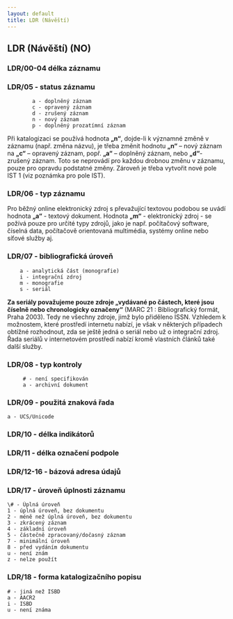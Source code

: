 ```yaml
---
layout: default
title: LDR (Návěští)
---
```


## LDR (Návěští) (NO)

### LDR/00-04 délka záznamu
### LDR/05 - status záznamu

```
        a - doplněný záznam
        c - opravený záznam
        d - zrušený záznam
        n - nový záznam
        p - doplněný prozatímní záznam
```

Při katalogizaci se používá hodnota **„n“**, dojde-li k významné změně v záznamu (např. změna názvu), je třeba změnit hodnotu **„n“** – nový záznam na **„c“** – opravený záznam, popř. **„a“** – doplněný záznam, nebo **„d“**- zrušený záznam. Toto se neprovádí pro každou drobnou změnu v záznamu, pouze pro opravdu podstatné změny. Zároveň je třeba vytvořit nové pole IST 1 (viz poznámka pro pole IST).

### LDR/06 - typ záznamu

Pro běžný online elektronický zdroj s převažující textovou podobou se uvádí hodnota **„a“** - textový dokument. Hodnota **„m“** - elektronický zdroj - se požívá pouze pro určité typy zdrojů, jako je např. počítačový software, číselná data, počítačově orientovaná multimédia, systémy online nebo síťové služby aj.

### LDR/07 - bibliografická úroveň

```
    a - analytická část (monografie)
    i - integrační zdroj
    m - monografie
    s - seriál
```    

**Za seriály považujeme pouze zdroje „vydávané po částech, které jsou číselně nebo chronologicky označeny“** (MARC 21 : Bibliografický formát, Praha 2003). Tedy ne všechny zdroje, jimž bylo přiděleno ISSN. Vzhledem k možnostem, které prostředí internetu nabízí, je však v některých případech obtížné rozhodnout, zda se ještě jedná o seriál nebo už o integrační zdroj. Řada seriálů v internetovém prostředí nabízí kromě vlastních článků také další služby.

### LDR/08 - typ kontroly

```
     # - není specifikován
     a - archivní dokument
```

### LDR/09 - použitá znaková řada
    a - UCS/Unicode

### LDR/10 - délka indikátorů

### LDR/11 - délka označení podpole

### LDR/12-16 - bázová adresa údajů

### LDR/17 - úroveň úplnosti záznamu

```
\# - Úplná úroveň
1 - úplná úroveň, bez dokumentu
2 - méně než úplná úroveň, bez dokumentu
3 - zkrácený záznam
4 - základní úroveň
5 - částečně zpracovaný/dočasný záznam
7 - minimální úroveň
8 - před vydáním dokumentu
u - není znám
z - nelze použít
```


### LDR/18 - forma katalogizačního popisu

```
# - jiná než ISBD
a - AACR2
i - ISBD
u - není známa
```
